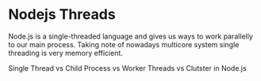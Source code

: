 # Nodejs Threads

Node.js is a single-threaded language and gives us ways to work parallelly to our main process.
Taking note of nowadays multicore system single threading is very memory efficient.

<BadgeLink colorScheme='yellow' badgeText='Read' href='https://alvinlal.netlify.app/blog/single-thread-vs-child-process-vs-worker-threads-vs-cluster-in-nodejs'>Single Thread vs Child Process vs Worker Threads vs Clutster in Node.js</BadgeLink>